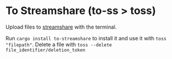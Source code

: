# To Streamshare (to-ss > toss)

Upload files to [streamshare](https://streamshare.wireway.ch) with the terminal.

Run `cargo install to-streamshare` to install it and use it with `toss "filepath"`.
Delete a file with `toss --delete file_identifier/deletion_token`

